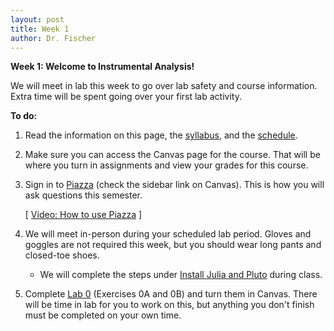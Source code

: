 ```yaml
---
layout: post
title: Week 1
author: Dr. Fischer
---
```


**Week 1: Welcome to Instrumental Analysis!**

We will meet in lab this week to go over lab safety and course information.  Extra time will be spent going over your first lab activity.

**To do:**

1. Read the information on this page, the [syllabus]({{site.url}}/syllabus), and the [schedule]({{site.url}}/schedule).

1. Make sure you can access the Canvas page for the course.  That will be where you turn in assignments and view your grades for this course.

1. Sign in to [Piazza](https://piazza.com) (check the sidebar link on Canvas).  This is how you will ask questions this semester.

      [ [Video: How to use Piazza](https://wcu.hosted.panopto.com/Panopto/Pages/Viewer.aspx?id=0abad82d-58e0-49c9-aa39-acb8012e0a2e) ]

1. We will meet in-person during your scheduled lab period.  Gloves and goggles are not required this week, but you should wear long pants and closed-toe shoes.

      - We will complete the steps under [Install Julia and Pluto]({{site.url}}/lab-0/#install-julia-and-pluto) during class.
      
1. Complete [Lab 0](http://localhost:4000/lab-0/) (Exercises 0A and 0B) and turn them in Canvas.  There will be time in lab for you to work on this, but anything you don't finish must be completed on your own time.
